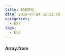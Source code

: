 ```yaml
---
title: ES6数组
date: 2019-07-24 16:21:58
categories:
  - ES6
tags:
  - ES6
---
```


#### Array.from

```

```
